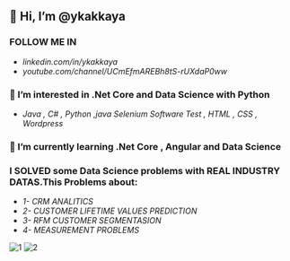  ## 👋 Hi, I’m @ykakkaya
 
 ### FOLLOW ME  IN
-   *linkedin.com/in/ykakkaya*
-   *youtube.com/channel/UCmEfmAREBh8tS-rUXdaP0ww*
  ### 👀 I’m interested in .Net Core and Data Science with Python
-   *Java , C# , Python ,java Selenium Software Test , HTML , CSS , Wordpress* 
 ### 🌱 I’m currently learning .Net Core , Angular and Data Science
 ### I SOLVED some Data Science problems with **REAL INDUSTRY DATAS**.This Problems about:
-  _1- CRM ANALITICS_
-  _2- CUSTOMER LIFETIME VALUES PREDICTION_
-  _3- RFM CUSTOMER SEGMENTASION_
-  _4- MEASUREMENT PROBLEMS_

![1](https://user-images.githubusercontent.com/100940437/198726362-e761d5d9-1357-4bd5-acfc-b6faebf5b1c6.jpg)
![2 ](https://user-images.githubusercontent.com/100940437/198726417-32926a8b-d4f4-4d2d-8076-a6abac6714f8.jpg)



<!---
ykakkaya/ykakkaya is a ✨ special ✨ repository because its `README.md` (this file) appears on your GitHub profile.
You can click the Preview link to take a look at your changes.
--->
